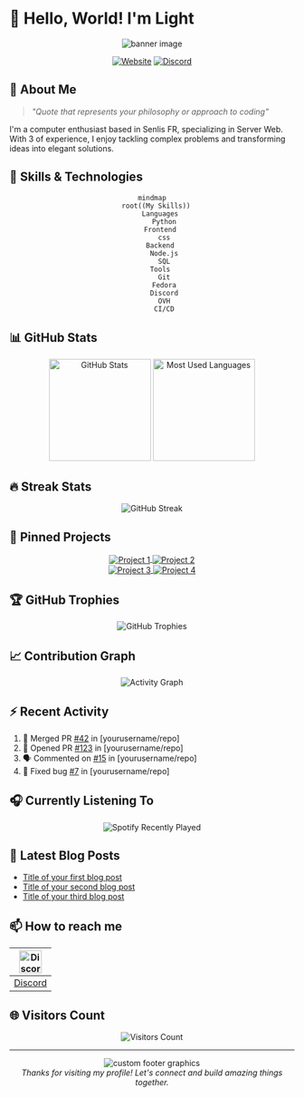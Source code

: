 # 👋 Hello, World! I'm Light

<div align="center">
  <img src="https://avatars.githubusercontent.com/u/123307773?s=400&u=d1546b8658fed0393ca6de479cf6b1e941631105&v=4" alt="banner image">
</div>

<p align="center">
  <a href="https://gr.crazays.fr"><img src="https://img.shields.io/badge/Website-3b5998?style=for-the-badge&logo=google-chrome&logoColor=white" alt="Website"></a>
  <a href="https://discord.com/users/683712256243925066"><img src="https://img.shields.io/badge/-Discord-5865F2?style=for-the-badge&logo=Discord&logoColor=white" alt="Discord"></a>
</p>

## 💫 About Me

> *"Quote that represents your philosophy or approach to coding"*

I'm a computer enthusiast based in Senlis FR, specializing in Server Web. With 3 of experience, I enjoy tackling complex problems and transforming ideas into elegant solutions.

## 🚀 Skills & Technologies

<div align="center">
  
```mermaid
mindmap
  root((My Skills))
    Languages
      Python
    Frontend
      css
    Backend
      Node.js
      SQL
    Tools
      Git
      Fedora
      Discord
      OVH
      CI/CD
```

</div>

## 📊 GitHub Stats

<div align="center">
  <img height="180em" src="https://github-readme-stats.vercel.app/api?username=LightZirconite&show_icons=true&theme=radical" alt="GitHub Stats" />
  <img height="180em" src="https://github-readme-stats.vercel.app/api/top-langs/?username=LightZirconite&layout=compact&theme=radical" alt="Most Used Languages" />
</div>

## 🔥 Streak Stats

<div align="center">
  <img src="https://github-readme-streak-stats.herokuapp.com/?user=LightZirconite&theme=radical" alt="GitHub Streak" />
</div>

## 📌 Pinned Projects

<div align="center">
  <a href="https://github.com/yourusername/project1">
    <img align="center" src="https://github-readme-stats.vercel.app/api/pin/?username=yourusername&repo=project1&theme=radical" alt="Project 1" />
  </a>
  <a href="https://github.com/yourusername/project2">
    <img align="center" src="https://github-readme-stats.vercel.app/api/pin/?username=yourusername&repo=project2&theme=radical" alt="Project 2" />
  </a>
</div>
<div align="center">
  <a href="https://github.com/yourusername/project3">
    <img align="center" src="https://github-readme-stats.vercel.app/api/pin/?username=yourusername&repo=project3&theme=radical" alt="Project 3" />
  </a>
  <a href="https://github.com/yourusername/project4">
    <img align="center" src="https://github-readme-stats.vercel.app/api/pin/?username=yourusername&repo=project4&theme=radical" alt="Project 4" />
  </a>
</div>

## 🏆 GitHub Trophies

<div align="center">
  <img src="https://github-profile-trophy.vercel.app/?username=yourusername&theme=radical&no-frame=true&no-bg=false&margin-w=4" alt="GitHub Trophies" />
</div>

## 📈 Contribution Graph

<div align="center">
  <img src="https://github-readme-activity-graph.vercel.app/graph?username=yourusername&theme=react-dark" alt="Activity Graph" />
</div>

## ⚡ Recent Activity

<!--START_SECTION:activity-->
1. 🎉 Merged PR [#42](https://github.com/yourusername/repo) in [yourusername/repo]
2. 💪 Opened PR [#123](https://github.com/yourusername/repo) in [yourusername/repo]
3. 🗣 Commented on [#15](https://github.com/yourusername/repo) in [yourusername/repo]
4. 🐛 Fixed bug [#7](https://github.com/yourusername/repo) in [yourusername/repo]
<!--END_SECTION:activity-->

## 🎧 Currently Listening To

<div align="center">
  <img src="https://spotify-recently-played-readme.vercel.app/api?user=your-spotify-user-id" alt="Spotify Recently Played" />
</div>

## 📝 Latest Blog Posts

<!-- BLOG-POST-LIST:START -->
- [Title of your first blog post](https://your-blog.com/post1)
- [Title of your second blog post](https://your-blog.com/post2)
- [Title of your third blog post](https://your-blog.com/post3)
<!-- BLOG-POST-LIST:END -->

## 📫 How to reach me

<div align="center">

| <img src="https://discord.com/assets/f8389ca1a741a115313bede9ac02e2c0.svg" width="40" height="40" alt="Discord" /> |
|:---:|
| [Discord](https://discord.com/users/your-discord-id) |

</div>

## 🌐 Visitors Count

<div align="center">
  <img src="https://profile-counter.glitch.me/yourusername/count.svg" alt="Visitors Count" />
</div>

---

<div align="center">
  <img src="https://capsule-render.vercel.app/api?type=waving&color=gradient&height=100&section=footer" alt="custom footer graphics">
  <br>
  <i>Thanks for visiting my profile! Let's connect and build amazing things together.</i>
</div>
